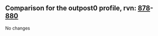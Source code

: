 ## Comparison for the outpost0 profile, rvn: [878](https://github.com/PRO100KatYT/FortniteProfileRevisions/tree/main/profiles/outpost0/878%20outpost0.json)-[880](https://github.com/PRO100KatYT/FortniteProfileRevisions/tree/main/profiles/outpost0/880%20outpost0.json)

No changes
